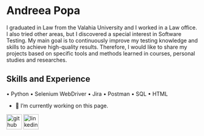# Andreea Popa
I graduated in Law from the Valahia University and I worked in a Law office. I also tried other areas, but I discovered a special interest in Software Testing. My main goal is to continuously improve my testing knowledge and skills to achieve high-quality results. Therefore, I would like to share my projects based on specific tools and methods learned in courses, personal studies and researches.

## Skills and Experience
• Python 
• Selenium WebDriver
• Jira 
• Postman
• SQL 
• HTML 

- 🔭 I’m currently working on this page. 

[<img src='https://cdn.jsdelivr.net/npm/simple-icons@3.0.1/icons/github.svg' alt='github' height='40'>](https://github.com/AndreeaPopa9)  [<img src='https://cdn.jsdelivr.net/npm/simple-icons@3.0.1/icons/linkedin.svg' alt='linkedin' height='40'>](https://www.linkedin.com/in/andreeapopa9793/)  









